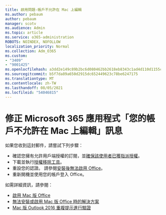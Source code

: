```yaml
---
title: 啟用問題-帳戶不允許在 Mac 上編輯
ms.author: pebaum
author: pebaum
manager: scotv
ms.audience: Admin
ms.topic: article
ms.service: o365-administration
ROBOTS: NOINDEX, NOFOLLOW
localization_priority: Normal
ms.collection: Adm_O365
ms.custom:
- "3409"
- "9001425"
ms.openlocfilehash: a3dd2e149c89b2bc6d080462bb2618eb8343c1ad4d110d1155c76bc41462efbb
ms.sourcegitcommit: b5f7da89a650d2915dc652449623c78be6247175
ms.translationtype: MT
ms.contentlocale: zh-TW
ms.lasthandoff: 08/05/2021
ms.locfileid: "54046815"
---
```

# <a name="fixing-the-microsoft-365-apps-your-account-doesnt-allow-editing-on-a-mac-message"></a>修正 Microsoft 365 應用程式「您的帳戶不允許在 Mac 上編輯」訊息

如果您收到這封郵件，請嘗試下列步驟：

- 確認您擁有允許用戶端授權的訂閱，並[確保該使用者已獲指派授權](https://docs.microsoft.com/microsoft-365/admin/add-users/add-users)。 
- 下載並執行[授權移除工具](https://support.office.com/article/how-to-remove-office-license-files-on-a-mac-b032c0f6-a431-4dad-83a9-6b727c03b193)。
- 重設您的認證。 請參閱[安裝後無法啟用 Office](https://support.office.com/article/5efba2b4-b1e6-4e5f-bf3c-6ab945d03dea#bkmk_cantactivate)。
- 重新開機並使用您的帳戶登入 Office。

如需詳細資訊，請參閱：
- [啟用 Mac 版 Office](https://support.office.com/article/activate-office-for-mac-7f6646b1-bb14-422a-9ad4-a53410fcefb2)
- [無法安裝或啟用 Mac 版 Office 時的解決方案](https://support.office.com/article/5efba2b4-b1e6-4e5f-bf3c-6ab945d03dea#picktab=activation)
- [Mac 版 Outlook 2016 重複提示進行驗證](https://docs.microsoft.com/outlook/troubleshoot/sign-in/repeated-prompts-authentication)